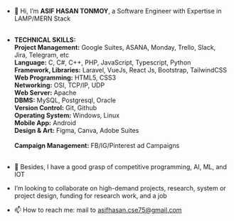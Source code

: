 - 👋 Hi, I’m **ASIF HASAN TONMOY**, a Software Engineer with Expertise in LAMP/MERN Stack <br><br>
- **TECHNICAL SKILLS:** <br>
**Project Management:**  Google Suites, ASANA, Monday, Trello, Slack, Jira, Telegram, etc <br>
**Language:**  C, C#, C++, PHP, JavaScript, Typescript, Python <br>
**Framework, Libraries:** Laravel, VueJs, React Js, Bootstrap, TailwindCSS <br>
**Web Programming:** HTML5, CSS3 <br>
**Networking:**  OSI, TCP/IP, UDP <br>
**Web Server:**  Apache <br>
**DBMS:**  MySQL, Postgresql, Oracle <br>
**Version Control:**  Git, Github <br>
**Operating System:**  Windows, Linux <br>
**Mobile App:** Android <br>
**Design & Art:**  Figma, Canva, Adobe Suites <br>  
**Campaign Management:** FB/IG/Pinterest ad Campaigns <br><br>

- 🌱 Besides, I have a good grasp of competitive programming, AI, ML, and IOT
- I’m looking to collaborate on high-demand projects, research, system or project design, funding for research work, and a job
- 📫 How to reach me: mail to asifhasan.cse75@gmail.com

<!---
asif-cse-kuet/asif-cse-kuet is a ✨ special ✨ repository because its `README.md` (this file) appears on your GitHub profile.
You can click the Preview link to take a look at your changes.
--->
